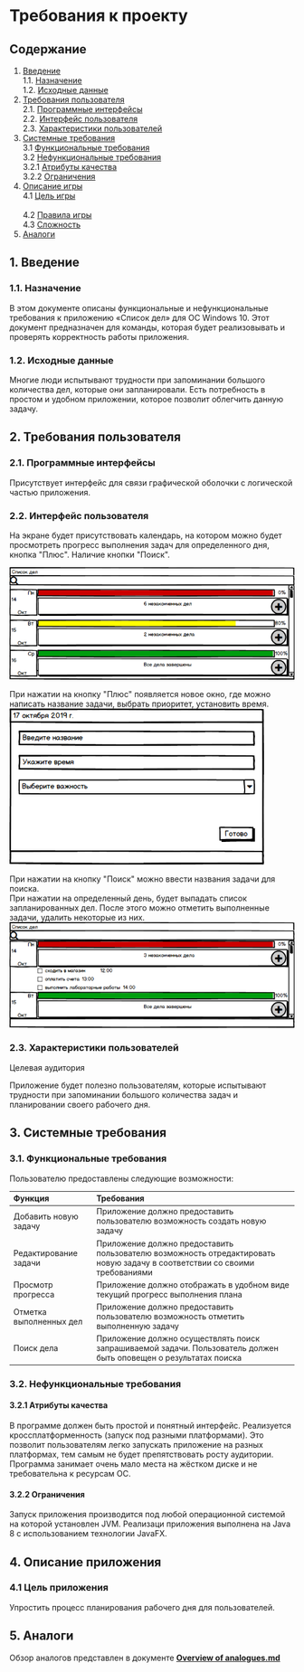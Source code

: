 # Требования к проекту
##  Содержание
1. [Введение](#1) <br>
    1.1. [Назначение](#1.1) <br>
    1.2. [Исходные данные](#1.2) <br>
2. [Требования пользователя](#2) <br>
	2.1. [Программные интерфейсы](#2.1) <br>
	2.2. [Интерфейс пользователя](#2.2) <br>
	2.3. [Характеристики пользователей](#2.3) <br>	
3. [Системные требования](#3) <br>
	3.1 [Функциональные требования](#3.1) <br>
	3.2 [Нефункциональные требования](#3.2) <br>
	3.2.1 [Атрибуты качества](#3.2.1) <br>
	3.2.2 [Ограничения](#3.2.2) <br>
4. [Описание игры](#4) <br>
	4.1 [Цель игры](#4.1) <br>	
	4.2 [Правила игры](#4.2) <br>
	4.3 [Сложность](#4.3) <br>
5. [Аналоги](#5)

## 1. Введение <a name = "1"></a>
### 1.1. Назначение <a name = "1.1"></a>

В этом документе описаны функциональные и нефункциональные требования к приложению «Список дел» для ОС Windows 10. Этот документ предназначен для команды, которая будет реализовывать и проверять корректность работы приложения.

### 1.2. Исходные данные <a name = "1.2"></a>
Многие люди испытывают трудности при запоминании большого количества дел, которые они запланировали. Есть потребность в простом и удобном приложении, которое позволит облегчить данную задачу.

## 2. Требования пользователя <a name = "2"></a>
### 2.1. Программные интерфейсы <a name = "2.1"></a>
Присутствует интерфейс для связи графической оболочки с логической частью приложения.

### 2.2. Интерфейс пользователя <a name = "2.2"></a>
На экране будет присутствовать календарь, на котором можно будет просмотреть прогресс выполнения задач для определенного дня, кнопка "Плюс". Наличие кнопки "Поиск".
    
![Home page](../Images/startWindow.png) 
 
 При нажатии на кнопку "Плюс" появляется новое окно, где можно написать название задачи, выбрать приоритет, установить время.  
![NewTask](../Images/NewTask.png) 
 
При нажатии на кнопку "Поиск" можно ввести названия задачи для поиска.    
При нажатии на определенный день, будет выпадать список запланированных дел. После этого можно отметить выполненные задачи, удалить некоторые из них.
![viewTasks](../Images/viewTasks.png) 
 
### 2.3. Характеристики пользователей <a name = "2.3"></a>
Целевая аудитория

Приложение будет полезно пользователям, которые испытывают трудности при запоминании большого количества задач и планировании своего рабочего дня.

## 3. Системные требования <a name = "3"></a>

### 3.1. Функциональные требования <a name = "3.1"></a>

Пользователю предоставлены следующие возможности:

| Функция | Требования | 
|:---|:---|
| Добавить новую задачу | Приложение должно предоставить пользователю возможность создать новую задачу |
| Редактирование задачи | Приложение должно предоставить пользователю возможность отредактировать новую задачу в соответствии со своими требованиями |
| Просмотр прогресса | Приложение должно отображать в удобном виде текущий прогресс выполнения плана |
| Отметка выполненных дел | Приложение должно предоставить пользователю возможность отметить выполненную задачу |
| Поиск дела | Приложение должно осуществлять поиск запрашиваемой задачи. Пользователь должен быть оповещен о результатах поиска |

### 3.2. Нефункциональные требования <a name = "3.2"></a>

#### 3.2.1 Атрибуты качества <a name = "3.2.1"></a>
В программе должен быть простой и понятный интерфейс.
Реализуется кроссплатформенность (запуск под разными платформами). Это позволит пользователям легко запускать приложение на разных платформах, тем самым не будет препятствовать росту аудитории.
Программа занимает очень мало места на жёстком диске и не требовательна к ресурсам ОС. 
#### 3.2.2 Ограничения <a name = "3.2.2"></a>
Запуск приложения производится под любой операционной системой на которой установлен JVM. Реализаци приложения выполнена на Java 8 с использованием технологии JavaFX.

## 4. Описание приложения <a name = "4"></a>
### 4.1 Цель приложения <a name = "4.1"></a>
Упростить процесс планирования рабочего дня для пользователей.

## 5. Аналоги <a name = "5"></a>
Обзор аналогов представлен в документе [**Overview of analogues.md**](Overview%20of%20analogues.md)


